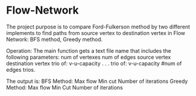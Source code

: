 # Flow-Network

The project purpose is to compare Ford-Fulkerson method by two different implements to find paths from source vertex
to destination vertex in Flow Network: BFS method, Greedy method.


Operation:
The main function gets a text file name that includes the following parameters:
num of vertexes
num of edges
source vertex
destination vertex
trio of: v-u-capacity
.
.
.
trio of: v-u-capacity
#num of edges trios.

The output is:
BFS Method:
Max flow
Min cut
Number of iterations
Greedy Method:
Max flow
Min Cut
Number of iterations
